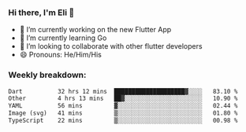 ### Hi there, I'm Eli 👋
- 🔭 I’m currently working on the new Flutter App
- 🌱 I’m currently learning Go
- 🦄 I’m looking to collaborate with other flutter developers
- 😄 Pronouns: He/Him/His

### Weekly breakdown:
<!--START_SECTION:waka-->

```txt
Dart          32 hrs 12 mins  ████████████████████▓░░░░   83.10 %
Other         4 hrs 13 mins   ██▓░░░░░░░░░░░░░░░░░░░░░░   10.90 %
YAML          56 mins         ▓░░░░░░░░░░░░░░░░░░░░░░░░   02.44 %
Image (svg)   41 mins         ▒░░░░░░░░░░░░░░░░░░░░░░░░   01.80 %
TypeScript    22 mins         ▒░░░░░░░░░░░░░░░░░░░░░░░░   00.98 %
```

<!--END_SECTION:waka-->
